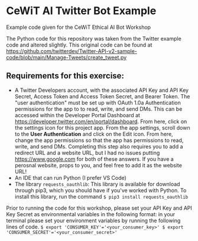 # CeWiT AI Twitter Bot Example
Example code given for the CeWiT Ethical AI Bot Workshop


The Python code for this repository was taken from the Twitter example code and altered slightly. This original code can be found at https://github.com/twitterdev/Twitter-API-v2-sample-code/blob/main/Manage-Tweets/create_tweet.py

## Requirements for this exercise:
- A Twitter Developers account, with the associated API Key and API Key Secret, Access Token and Access Token Secret, and Bearer Token. The "user authentication" must be set up with OAuth 1.0a Authentication permissions for the app to to read, write, and send DMs. This can be accessed within the Developer Portal Dashboard at https://developer.twitter.com/en/portal/dashboard. From here, click on the settings icon for this project app. From the app settings, scroll down to the **User Authentication** and click on the Edit icon. From here, change the app permissions so that the app has permissions to read, write, and send DMs. Completing this step also requires you to add a redirect URL and a website URL, but I had no issues putting https://www.google.com for both of these answers. If you have a perosnal website, props to you, and feel free to add it as the website URL!
- An IDE that can run Python (I prefer VS Code)
- The library `requests_oauthlib`: This library is available for download through pip3, which you should have if you've worked with Python. To install this library, run the command `$ pip3 install requests_oauthlib`

Prior to running the code for this workshop, please set your API Key and API Key Secret as environmental variables in the following format:
in your terminal please set your environment variables by running the following lines of code.
`$ export 'CONSUMER_KEY'='<your_consumer_key>'
$ export 'CONSUMER_SECRET'='<your_consumer_secret>'`

